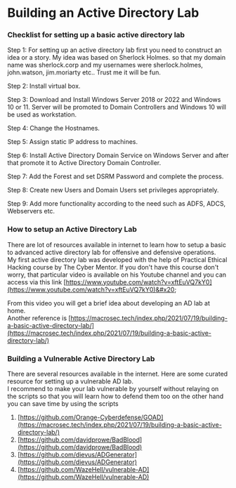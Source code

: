 # Building an Active Directory Lab

### Checklist for setting up a basic active directory lab

Step 1: For setting up an active directory lab first you need to construct an idea or a story. My idea was based on Sherlock Holmes. so that my domain name was sherlock.corp and my usernames were sherlock.holmes, john.watson, jim.moriarty etc.. Trust me it will be fun.

Step 2: Install virtual box.

Step 3: Download and Install Windows Server 2018 or 2022 and Windows 10 or 11. Server will be promoted to Domain Controllers and Windows 10 will be used as workstation.

Step 4: Change the Hostnames.

Step 5: Assign static IP address to machines.

Step 6: Install Active Directory Domain Service on Windows Server and after that promote it to Active Directory Domain Controller.

Step 7: Add the Forest and set DSRM Password and complete the process.

Step 8: Create new Users and Domain Users set privileges appropriately.

Step 9: Add more functionality according to the need such as ADFS, ADCS, Webservers etc.

### How to setup an Active Directory Lab

There are lot of resources available in internet to learn how to setup a basic to advanced active directory lab for offensive and defensive operations.\
My first active directory lab was developed with the help of Practical Ethical Hacking course by The Cyber Mentor. If you don't have this course don't worry, that particular video is available on his Youtube channel and you can access via this link [https://www.youtube.com/watch?v=xftEuVQ7kY0](https://www.youtube.com/watch?v=xftEuVQ7kY0)&#x20;

From this video you will get a brief idea about developing an AD lab at home.\
Another reference is [https://macrosec.tech/index.php/2021/07/19/building-a-basic-active-directory-lab/](https://macrosec.tech/index.php/2021/07/19/building-a-basic-active-directory-lab/)

### Building a Vulnerable Active Directory Lab

There are several resources available in the internet. Here are some curated resource for setting up a vulnerable AD lab.\
I recommend to make your lab vulnerable by yourself without relaying on the scripts so that you will learn how to defend them too on the other hand you can save time by using the scripts

1. [https://github.com/Orange-Cyberdefense/GOAD](https://macrosec.tech/index.php/2021/07/19/building-a-basic-active-directory-lab/)
2. [https://github.com/davidprowe/BadBlood](https://github.com/davidprowe/BadBlood)
3. [https://github.com/dievus/ADGenerator](https://github.com/dievus/ADGenerator)
4. [https://github.com/WazeHell/vulnerable-AD](https://github.com/WazeHell/vulnerable-AD)
